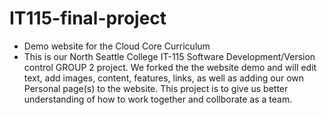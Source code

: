 # IT115-final-project
- Demo website for the Cloud Core Curriculum
- This is our North Seattle College IT-115 Software Development/Version control GROUP 2 project. 
We forked the the website demo and will edit text, add images, content, features, links,
as well as adding our own Personal page(s) to the website.
This project is to give us better understanding of how to work together and collborate as a team. 
